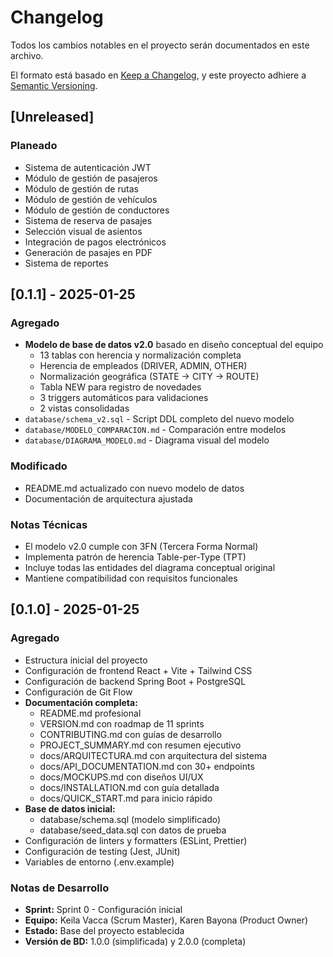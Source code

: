 # Changelog

Todos los cambios notables en el proyecto serán documentados en este archivo.

El formato está basado en [Keep a Changelog](https://keepachangelog.com/es-ES/1.0.0/),
y este proyecto adhiere a [Semantic Versioning](https://semver.org/lang/es/).

## [Unreleased]

### Planeado
- Sistema de autenticación JWT
- Módulo de gestión de pasajeros
- Módulo de gestión de rutas
- Módulo de gestión de vehículos
- Módulo de gestión de conductores
- Sistema de reserva de pasajes
- Selección visual de asientos
- Integración de pagos electrónicos
- Generación de pasajes en PDF
- Sistema de reportes

## [0.1.1] - 2025-01-25

### Agregado
- **Modelo de base de datos v2.0** basado en diseño conceptual del equipo
  - 13 tablas con herencia y normalización completa
  - Herencia de empleados (DRIVER, ADMIN, OTHER)
  - Normalización geográfica (STATE → CITY → ROUTE)
  - Tabla NEW para registro de novedades
  - 3 triggers automáticos para validaciones
  - 2 vistas consolidadas
- `database/schema_v2.sql` - Script DDL completo del nuevo modelo
- `database/MODELO_COMPARACION.md` - Comparación entre modelos
- `database/DIAGRAMA_MODELO.md` - Diagrama visual del modelo

### Modificado
- README.md actualizado con nuevo modelo de datos
- Documentación de arquitectura ajustada

### Notas Técnicas
- El modelo v2.0 cumple con 3FN (Tercera Forma Normal)
- Implementa patrón de herencia Table-per-Type (TPT)
- Incluye todas las entidades del diagrama conceptual original
- Mantiene compatibilidad con requisitos funcionales

## [0.1.0] - 2025-01-25

### Agregado
- Estructura inicial del proyecto
- Configuración de frontend React + Vite + Tailwind CSS
- Configuración de backend Spring Boot + PostgreSQL
- Configuración de Git Flow
- **Documentación completa:**
  - README.md profesional
  - VERSION.md con roadmap de 11 sprints
  - CONTRIBUTING.md con guías de desarrollo
  - PROJECT_SUMMARY.md con resumen ejecutivo
  - docs/ARQUITECTURA.md con arquitectura del sistema
  - docs/API_DOCUMENTATION.md con 30+ endpoints
  - docs/MOCKUPS.md con diseños UI/UX
  - docs/INSTALLATION.md con guía detallada
  - docs/QUICK_START.md para inicio rápido
- **Base de datos inicial:**
  - database/schema.sql (modelo simplificado)
  - database/seed_data.sql con datos de prueba
- Configuración de linters y formatters (ESLint, Prettier)
- Configuración de testing (Jest, JUnit)
- Variables de entorno (.env.example)

### Notas de Desarrollo
- **Sprint:** Sprint 0 - Configuración inicial
- **Equipo:** Keila Vacca (Scrum Master), Karen Bayona (Product Owner)
- **Estado:** Base del proyecto establecida
- **Versión de BD:** 1.0.0 (simplificada) y 2.0.0 (completa)
